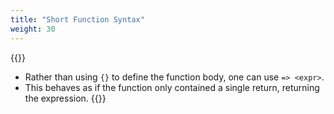 ```yaml
---
title: "Short Function Syntax"
weight: 30
---
```

{{<start>}}
- Rather than using `{}` to define the function body, one can use `=> <expr>`.
- This behaves as if the function only contained a single return, returning the expression.
{{<end30>}}


